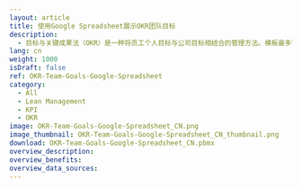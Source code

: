 ```yaml
---
layout: article
title: 使用Google Spreadsheet展示OKR团队目标
description: 
  - 目标与关键成果法（OKR）是一种将员工个人目标与公司目标相结合的管理方法。模板最多可展示四项目标和三项关键成果。为此，模板各类数据均来自于Google Spreadsheet。这样一来，您就可以根据自身需要，轻松地替换掉该数据源。
lang: cn
weight: 1000
isDraft: false
ref: OKR-Team-Goals-Google-Spreadsheet
category:
  - All
  - Lean Management
  - KPI
  - OKR
image: OKR-Team-Goals-Google-Spreadsheet_CN.png
image_thumbnail: OKR-Team-Goals-Google-Spreadsheet_CN_thumbnail.png
download: OKR-Team-Goals-Google-Spreadsheet_CN.pbmx
overview_description:
overview_benefits:
overview_data_sources:
---
```

